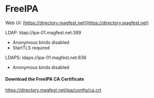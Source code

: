 # FreeIPA

Web UI: [https://directory.magfest.net](https://directory.magfest.net)

LDAP: ldap://ipa-01.magfest.net:389
  * Anonymous binds disabled
  * StartTLS required

LDAPS: ldaps://ipa-01.magfest.net:636
  * Anonymous binds disabled

<div class="bs-callout bs-callout-info bg-white">
  <h4>Download the FreeIPA CA Certificate</h4>
  <a href="https://directory.magfest.net/ipa/config/ca.crt">
    https://directory.magfest.net/ipa/config/ca.crt
  </a>
</div>
